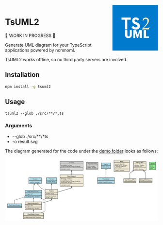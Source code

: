 <img src="/assets/logo.png" width="150" align="right" />

# TsUML2

:construction: WORK IN PROGRESS :construction:

Generate UML diagram for your TypeScript applications powered by nomnoml.

TsUML2 works offline, so no third party servers are involved.



## Installation

```sh
npm install -g tsuml2
```

## Usage

```
tsuml2 --glob ./src/**/*.ts 
```

### Arguments
 - --glob ./src/**/*ts
 - -o result.svg


The diagram generated for the code under the [demo folder](https://github.com/demike/TsUML2/tree/master/src/demo) looks as follows:

![](/assets/uml_diagram.svg?sanitize=true)
